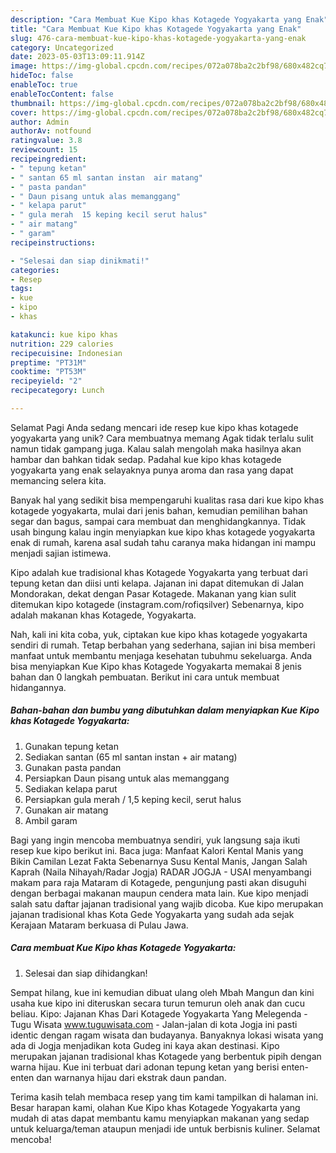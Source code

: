 ```yaml
---
description: "Cara Membuat Kue Kipo khas Kotagede Yogyakarta yang Enak"
title: "Cara Membuat Kue Kipo khas Kotagede Yogyakarta yang Enak"
slug: 476-cara-membuat-kue-kipo-khas-kotagede-yogyakarta-yang-enak
category: Uncategorized
date: 2023-05-03T13:09:11.914Z
image: https://img-global.cpcdn.com/recipes/072a078ba2c2bf98/680x482cq70/kue-kipo-khas-kotagede-yogyakarta-foto-resep-utama.jpg
hideToc: false
enableToc: true
enableTocContent: false
thumbnail: https://img-global.cpcdn.com/recipes/072a078ba2c2bf98/680x482cq70/kue-kipo-khas-kotagede-yogyakarta-foto-resep-utama.jpg
cover: https://img-global.cpcdn.com/recipes/072a078ba2c2bf98/680x482cq70/kue-kipo-khas-kotagede-yogyakarta-foto-resep-utama.jpg
author: Admin
authorAv: notfound
ratingvalue: 3.8
reviewcount: 15
recipeingredient:
- " tepung ketan"
- " santan 65 ml santan instan  air matang"
- " pasta pandan"
- " Daun pisang untuk alas memanggang"
- " kelapa parut"
- " gula merah  15 keping kecil serut halus"
- " air matang"
- " garam"
recipeinstructions:

- "Selesai dan siap dinikmati!"
categories:
- Resep
tags:
- kue
- kipo
- khas

katakunci: kue kipo khas 
nutrition: 229 calories
recipecuisine: Indonesian
preptime: "PT31M"
cooktime: "PT53M"
recipeyield: "2"
recipecategory: Lunch

---
```



Selamat Pagi Anda sedang mencari ide resep kue kipo khas kotagede yogyakarta yang unik? Cara membuatnya memang Agak tidak terlalu sulit namun tidak gampang juga. Kalau salah mengolah maka hasilnya akan hambar dan bahkan tidak sedap. Padahal kue kipo khas kotagede yogyakarta yang enak selayaknya punya aroma dan rasa yang dapat memancing selera kita.


Banyak hal yang sedikit bisa mempengaruhi kualitas rasa dari kue kipo khas kotagede yogyakarta, mulai dari jenis bahan, kemudian pemilihan bahan segar dan bagus, sampai cara membuat dan menghidangkannya. Tidak usah bingung kalau ingin menyiapkan kue kipo khas kotagede yogyakarta enak di rumah, karena asal sudah tahu caranya maka hidangan ini mampu menjadi sajian istimewa.

Kipo adalah kue tradisional khas Kotagede Yogyakarta yang terbuat dari tepung ketan dan diisi unti kelapa. Jajanan ini dapat ditemukan di Jalan Mondorakan, dekat dengan Pasar Kotagede. Makanan yang kian sulit ditemukan kipo kotagede (instagram.com/rofiqsilver) Sebenarnya, kipo adalah makanan khas Kotagede, Yogyakarta.


Nah, kali ini kita coba, yuk, ciptakan kue kipo khas kotagede yogyakarta sendiri di rumah. Tetap berbahan yang sederhana, sajian ini bisa memberi manfaat untuk membantu menjaga kesehatan tubuhmu sekeluarga. Anda bisa menyiapkan Kue Kipo khas Kotagede Yogyakarta memakai 8 jenis bahan dan 0 langkah pembuatan. Berikut ini cara untuk membuat hidangannya.

<!--inarticleads1-->

##### Bahan-bahan dan bumbu yang dibutuhkan dalam menyiapkan Kue Kipo khas Kotagede Yogyakarta:

1. Gunakan  tepung ketan
1. Sediakan  santan (65 ml santan instan + air matang)
1. Gunakan  pasta pandan
1. Persiapkan  Daun pisang untuk alas memanggang
1. Sediakan  kelapa parut
1. Persiapkan  gula merah / 1,5 keping kecil, serut halus
1. Gunakan  air matang
1. Ambil  garam


Bagi yang ingin mencoba membuatnya sendiri, yuk langsung saja ikuti resep kue kipo berikut ini. Baca juga: Manfaat Kalori Kental Manis yang Bikin Camilan Lezat Fakta Sebenarnya Susu Kental Manis, Jangan Salah Kaprah (Naila Nihayah/Radar Jogja) RADAR JOGJA - USAI menyambangi makam para raja Mataram di Kotagede, pengunjung pasti akan disuguhi dengan berbagai makanan maupun cendera mata lain. Kue kipo menjadi salah satu daftar jajanan tradisional yang wajib dicoba. Kue kipo merupakan jajanan tradisional khas Kota Gede Yogyakarta yang sudah ada sejak Kerajaan Mataram berkuasa di Pulau Jawa. 

<!--inarticleads2-->

##### Cara membuat Kue Kipo khas Kotagede Yogyakarta:


1. Selesai dan siap dihidangkan!

Sempat hilang, kue ini kemudian dibuat ulang oleh Mbah Mangun dan kini usaha kue kipo ini diteruskan secara turun temurun oleh anak dan cucu beliau. Kipo: Jajanan Khas Dari Kotagede Yogyakarta Yang Melegenda - Tugu Wisata www.tuguwisata.com - Jalan-jalan di kota Jogja ini pasti identic dengan ragam wisata dan budayanya. Banyaknya lokasi wisata yang ada di Jogja menjadikan kota Gudeg ini kaya akan destinasi. Kipo merupakan jajanan tradisional khas Kotagede yang berbentuk pipih dengan warna hijau. Kue ini terbuat dari adonan tepung ketan yang berisi enten-enten dan warnanya hijau dari ekstrak daun pandan. 

Terima kasih telah membaca resep yang tim kami tampilkan di halaman ini. Besar harapan kami, olahan Kue Kipo khas Kotagede Yogyakarta yang mudah di atas dapat membantu kamu menyiapkan makanan yang sedap untuk keluarga/teman ataupun menjadi ide untuk berbisnis kuliner. Selamat mencoba!
